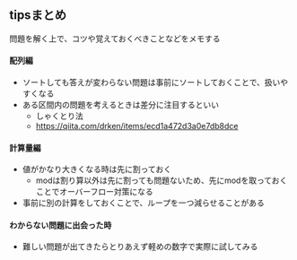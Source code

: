 ## tipsまとめ
問題を解く上で、コツや覚えておくべきことなどをメモする
#### 配列編
- ソートしても答えが変わらない問題は事前にソートしておくことで、扱いやすくなる
- ある区間内の問題を考えるときは差分に注目するといい
    - しゃくとり法
    - https://qiita.com/drken/items/ecd1a472d3a0e7db8dce
#### 計算量編
- 値がかなり大きくなる時は先に割っておく
    - modは割り算以外は先に割っても問題ないため、先にmodを取っておくことでオーバーフロー対策になる
- 事前に別の計算をしておくことで、ループを一つ減らせることがある

#### わからない問題に出会った時
- 難しい問題が出てきたらとりあえず軽めの数字で実際に試してみる